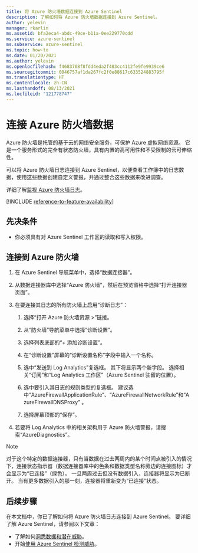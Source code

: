 ```yaml
---
title: 将 Azure 防火墙数据连接到 Azure Sentinel
description: 了解如何将 Azure 防火墙数据连接到 Azure Sentinel。
author: yelevin
manager: rkarlin
ms.assetid: bfa2eca4-abdc-49ce-b11a-0ee229770cdd
ms.service: azure-sentinel
ms.subservice: azure-sentinel
ms.topic: how-to
ms.date: 01/20/2021
ms.author: yelevin
ms.openlocfilehash: f4683708f8fdd4eda2f483cc4112fe9fe9939ce6
ms.sourcegitcommit: 0046757af1da267fc2f0e88617c633524883795f
ms.translationtype: HT
ms.contentlocale: zh-CN
ms.lasthandoff: 08/13/2021
ms.locfileid: "121778747"
---
```

# <a name="connect-data-from-azure-firewall"></a>连接 Azure 防火墙数据

Azure 防火墙是托管的基于云的网络安全服务，可保护 Azure 虚拟网络资源。 它是一个服务形式的完全有状态防火墙，具有内置的高可用性和不受限制的云可伸缩性。 

可以将 Azure 防火墙日志连接到 Azure Sentinel，以便查看工作簿中的日志数据，使用这些数据创建自定义警报，并通过整合这些数据来改进调查。

详细了解[监视 Azure 防火墙日志](../firewall/firewall-diagnostics.md)。

[!INCLUDE [reference-to-feature-availability](includes/reference-to-feature-availability.md)]

## <a name="prerequisites"></a>先决条件

- 你必须具有对 Azure Sentinel 工作区的读取和写入权限。

## <a name="connect-to-azure-firewall"></a>连接到 Azure 防火墙
    
1. 在 Azure Sentinel 导航菜单中，选择“数据连接器”。

1. 从数据连接器库中选择“Azure 防火墙”，然后在预览窗格中选择“打开连接器页面”。

1. 在要连接其日志的所有防火墙上启用“诊断日志”：

    1. 选择“打开 Azure 防火墙资源 >”链接。

    1. 从“防火墙”导航菜单中选择“诊断设置”。

    1. 选择列表底部的“+ 添加诊断设置”。

    1. 在“诊断设置”屏幕的“诊断设置名称”字段中输入一个名称。
    
    1. 选中“发送到 Log Analytics”复选框。 其下将显示两个新字段。 选择相关“订阅”和“Log Analytics 工作区”（Azure Sentinel 驻留的位置）。

    1. 选中要引入其日志的规则类型的复选框。 建议选中“AzureFirewallApplicationRule”、“AzureFirewallNetworkRule”和“AzureFirewallDNSProxy”  。

    1. 选择屏幕顶部的“保存”。

1. 若要将 Log Analytics 中的相关架构用于 Azure 防火墙警报，请搜索“AzureDiagnostics”。

> [!NOTE]
>
> 对于这个特定的数据连接器，只有当数据在过去两周内的某个时间点被引入的情况下，连接状态指示器（数据连接器库中的色条和数据类型名称旁边的连接图标）才会显示为“已连接”（绿色）。 一旦两周过去但没有数据引入，连接器将显示为已断开。 当有更多数据引入的那一刻，连接器将重新变为“已连接”状态。

## <a name="next-steps"></a>后续步骤
在本文档中，你已了解如何将 Azure 防火墙日志连接到 Azure Sentinel。 要详细了解 Azure Sentinel，请参阅以下文章：
- 了解如何[洞悉数据和潜在威胁](get-visibility.md)。
- 开始[使用 Azure Sentinel 检测威胁](detect-threats-built-in.md)。
